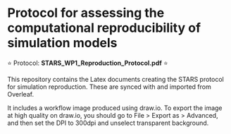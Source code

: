 # Protocol for assessing the computational reproducibility of simulation models

⭐ Protocol: **STARS_WP1_Reproduction_Protocol.pdf** ⭐

This repository contains the Latex documents creating the STARS protocol for simulation reproduction. These are synced with and imported from Overleaf.

It includes a workflow image produced using draw.io. To export the image at high quality on draw.io, you should go to File > Export as > Advanced, and then set the DPI to 300dpi and unselect transparent background.